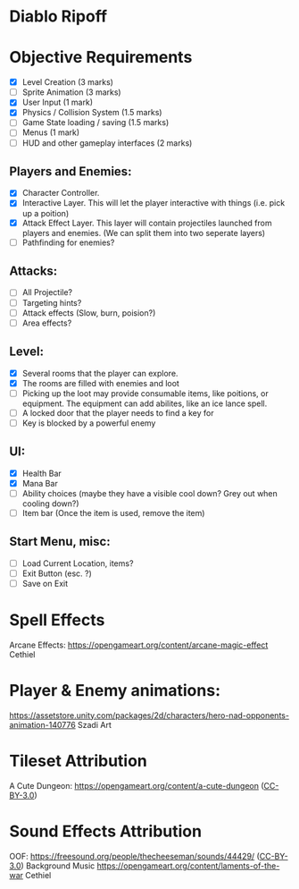 # Diablo Ripoff

# Objective Requirements

- [X] Level Creation (3 marks)
- [ ] Sprite Animation (3 marks)
- [x] User Input (1 mark)
- [X] Physics / Collision System (1.5 marks)
- [ ] Game State loading / saving (1.5 marks)
- [ ] Menus (1 mark)
- [ ] HUD and other gameplay interfaces (2 marks)

## Players and Enemies:
- [x] Character Controller. 
- [x] Interactive Layer. This will let the player interactive with things (i.e. pick up a poition)
- [x] Attack Effect Layer. This layer will contain projectiles launched from players and enemies. (We can split them into two seperate layers)
- [ ] Pathfinding for enemies? 

## Attacks:
- [ ] All Projectile? 
- [ ] Targeting hints?
- [ ] Attack effects (Slow, burn, poision?)
- [ ] Area effects? 
## Level:
- [x] Several rooms that the player can explore. 
- [x] The rooms are filled with enemies and loot
- [ ] Picking up the loot may provide consumable items, like poitions, or equipment. The equipment can add abilites, like an ice lance spell.
- [ ] A locked door that the player needs to find a key for
- [ ] Key is blocked by a powerful enemy

## UI:
- [x] Health Bar
- [x] Mana Bar
- [ ] Ability choices (maybe they have a visible cool down? Grey out when cooling down?)
- [ ] Item bar (Once the item is used, remove the item)

## Start Menu, misc:
- [ ] Load Current Location, items?
- [ ] Exit Button (esc. ?)
- [ ] Save on Exit

# Spell Effects
Arcane Effects: https://opengameart.org/content/arcane-magic-effect Cethiel

# Player & Enemy animations:
https://assetstore.unity.com/packages/2d/characters/hero-nad-opponents-animation-140776 Szadi Art

# Tileset Attribution
A Cute Dungeon: https://opengameart.org/content/a-cute-dungeon ([CC-BY-3.0](https://creativecommons.org/licenses/by/3.0/))

# Sound Effects Attribution
OOF: https://freesound.org/people/thecheeseman/sounds/44429/ ([CC-BY-3.0](https://creativecommons.org/licenses/by/3.0/))
Background Music https://opengameart.org/content/laments-of-the-war  Cethiel
